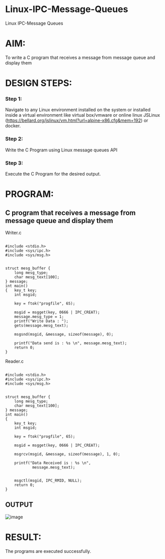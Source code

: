 # Linux-IPC-Message-Queues
Linux IPC-Message Queues

# AIM:
To write a C program that receives a message from message queue and display them

# DESIGN STEPS:

### Step 1:

Navigate to any Linux environment installed on the system or installed inside a virtual environment like virtual box/vmware or online linux JSLinux (https://bellard.org/jslinux/vm.html?url=alpine-x86.cfg&mem=192) or docker.

### Step 2:

Write the C Program using Linux message queues API 

### Step 3:

Execute the C Program for the desired output. 

# PROGRAM:

## C program that receives a message from message queue and display them
Writer.c
```

#include <stdio.h> 
#include <sys/ipc.h> 
#include <sys/msg.h> 


struct mesg_buffer { 
	long mesg_type; 
	char mesg_text[100]; 
} message; 
int main() 
{ 	key_t key; 
	int msgid; 

	key = ftok("progfile", 65); 
	
	msgid = msgget(key, 0666 | IPC_CREAT); 
	message.mesg_type = 1; 
	printf("Write Data : "); 
	gets(message.mesg_text); 
	
	msgsnd(msgid, &message, sizeof(message), 0); 
	
	printf("Data send is : %s \n", message.mesg_text); 
	return 0; 
}
```
Reader.c
```

#include <stdio.h>
#include <sys/ipc.h>
#include <sys/msg.h>


struct mesg_buffer {
	long mesg_type;
	char mesg_text[100];
} message;
int main()
{
	key_t key;
	int msgid;

	key = ftok("progfile", 65);

	msgid = msgget(key, 0666 | IPC_CREAT);
	
	msgrcv(msgid, &message, sizeof(message), 1, 0);
	
	printf("Data Received is : %s \n",
			message.mesg_text);

	
	msgctl(msgid, IPC_RMID, NULL);
	return 0;
}
```



## OUTPUT
![image](https://github.com/StarbiyaS/Linux-IPC-Message-Queues/assets/144870533/fe0e3462-f677-4953-afc4-4fbf6bb28689)




# RESULT:
The programs are executed successfully.
